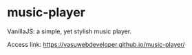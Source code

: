 # music-player
VanillaJS: a simple, yet stylish music player.

Access link:
https://vasuwebdeveloper.github.io/music-player/
